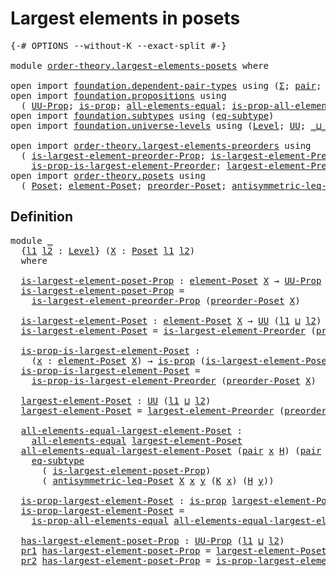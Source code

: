# Largest elements in posets

<pre class="Agda"><a id="39" class="Symbol">{-#</a> <a id="43" class="Keyword">OPTIONS</a> <a id="51" class="Pragma">--without-K</a> <a id="63" class="Pragma">--exact-split</a> <a id="77" class="Symbol">#-}</a>

<a id="82" class="Keyword">module</a> <a id="89" href="order-theory.largest-elements-posets.html" class="Module">order-theory.largest-elements-posets</a> <a id="126" class="Keyword">where</a>

<a id="133" class="Keyword">open</a> <a id="138" class="Keyword">import</a> <a id="145" href="foundation.dependent-pair-types.html" class="Module">foundation.dependent-pair-types</a> <a id="177" class="Keyword">using</a> <a id="183" class="Symbol">(</a><a id="184" href="foundation-core.dependent-pair-types.html#502" class="Record">Σ</a><a id="185" class="Symbol">;</a> <a id="187" href="foundation-core.dependent-pair-types.html#575" class="InductiveConstructor">pair</a><a id="191" class="Symbol">;</a> <a id="193" href="foundation-core.dependent-pair-types.html#592" class="Field">pr1</a><a id="196" class="Symbol">;</a> <a id="198" href="foundation-core.dependent-pair-types.html#604" class="Field">pr2</a><a id="201" class="Symbol">)</a>
<a id="203" class="Keyword">open</a> <a id="208" class="Keyword">import</a> <a id="215" href="foundation.propositions.html" class="Module">foundation.propositions</a> <a id="239" class="Keyword">using</a>
  <a id="247" class="Symbol">(</a> <a id="249" href="foundation-core.propositions.html#1322" class="Function">UU-Prop</a><a id="256" class="Symbol">;</a> <a id="258" href="foundation-core.propositions.html#1246" class="Function">is-prop</a><a id="265" class="Symbol">;</a> <a id="267" href="foundation-core.propositions.html#2135" class="Function">all-elements-equal</a><a id="285" class="Symbol">;</a> <a id="287" href="foundation-core.propositions.html#2335" class="Function">is-prop-all-elements-equal</a><a id="313" class="Symbol">)</a>
<a id="315" class="Keyword">open</a> <a id="320" class="Keyword">import</a> <a id="327" href="foundation.subtypes.html" class="Module">foundation.subtypes</a> <a id="347" class="Keyword">using</a> <a id="353" class="Symbol">(</a><a id="354" href="foundation-core.subtypes.html#3210" class="Function">eq-subtype</a><a id="364" class="Symbol">)</a>
<a id="366" class="Keyword">open</a> <a id="371" class="Keyword">import</a> <a id="378" href="foundation.universe-levels.html" class="Module">foundation.universe-levels</a> <a id="405" class="Keyword">using</a> <a id="411" class="Symbol">(</a><a id="412" href="Agda.Primitive.html#597" class="Postulate">Level</a><a id="417" class="Symbol">;</a> <a id="419" href="foundation-core.universe-levels.html#222" class="Primitive">UU</a><a id="421" class="Symbol">;</a> <a id="423" href="Agda.Primitive.html#810" class="Primitive Operator">_⊔_</a><a id="426" class="Symbol">)</a>

<a id="429" class="Keyword">open</a> <a id="434" class="Keyword">import</a> <a id="441" href="order-theory.largest-elements-preorders.html" class="Module">order-theory.largest-elements-preorders</a> <a id="481" class="Keyword">using</a>
  <a id="489" class="Symbol">(</a> <a id="491" href="order-theory.largest-elements-preorders.html#549" class="Function">is-largest-element-preorder-Prop</a><a id="523" class="Symbol">;</a> <a id="525" href="order-theory.largest-elements-preorders.html#729" class="Function">is-largest-element-Preorder</a><a id="552" class="Symbol">;</a>
    <a id="558" href="order-theory.largest-elements-preorders.html#877" class="Function">is-prop-is-largest-element-Preorder</a><a id="593" class="Symbol">;</a> <a id="595" href="order-theory.largest-elements-preorders.html#1090" class="Function">largest-element-Preorder</a><a id="619" class="Symbol">)</a>
<a id="621" class="Keyword">open</a> <a id="626" class="Keyword">import</a> <a id="633" href="order-theory.posets.html" class="Module">order-theory.posets</a> <a id="653" class="Keyword">using</a>
  <a id="661" class="Symbol">(</a> <a id="663" href="order-theory.posets.html#731" class="Function">Poset</a><a id="668" class="Symbol">;</a> <a id="670" href="order-theory.posets.html#1145" class="Function">element-Poset</a><a id="683" class="Symbol">;</a> <a id="685" href="order-theory.posets.html#1761" class="Function">preorder-Poset</a><a id="699" class="Symbol">;</a> <a id="701" href="order-theory.posets.html#1983" class="Function">antisymmetric-leq-Poset</a><a id="724" class="Symbol">)</a>
</pre>
## Definition

<pre class="Agda"><a id="754" class="Keyword">module</a> <a id="761" href="order-theory.largest-elements-posets.html#761" class="Module">_</a>
  <a id="765" class="Symbol">{</a><a id="766" href="order-theory.largest-elements-posets.html#766" class="Bound">l1</a> <a id="769" href="order-theory.largest-elements-posets.html#769" class="Bound">l2</a> <a id="772" class="Symbol">:</a> <a id="774" href="Agda.Primitive.html#597" class="Postulate">Level</a><a id="779" class="Symbol">}</a> <a id="781" class="Symbol">(</a><a id="782" href="order-theory.largest-elements-posets.html#782" class="Bound">X</a> <a id="784" class="Symbol">:</a> <a id="786" href="order-theory.posets.html#731" class="Function">Poset</a> <a id="792" href="order-theory.largest-elements-posets.html#766" class="Bound">l1</a> <a id="795" href="order-theory.largest-elements-posets.html#769" class="Bound">l2</a><a id="797" class="Symbol">)</a>
  <a id="801" class="Keyword">where</a>

  <a id="810" href="order-theory.largest-elements-posets.html#810" class="Function">is-largest-element-poset-Prop</a> <a id="840" class="Symbol">:</a> <a id="842" href="order-theory.posets.html#1145" class="Function">element-Poset</a> <a id="856" href="order-theory.largest-elements-posets.html#782" class="Bound">X</a> <a id="858" class="Symbol">→</a> <a id="860" href="foundation-core.propositions.html#1322" class="Function">UU-Prop</a> <a id="868" class="Symbol">(</a><a id="869" href="order-theory.largest-elements-posets.html#766" class="Bound">l1</a> <a id="872" href="Agda.Primitive.html#810" class="Primitive Operator">⊔</a> <a id="874" href="order-theory.largest-elements-posets.html#769" class="Bound">l2</a><a id="876" class="Symbol">)</a>
  <a id="880" href="order-theory.largest-elements-posets.html#810" class="Function">is-largest-element-poset-Prop</a> <a id="910" class="Symbol">=</a>
    <a id="916" href="order-theory.largest-elements-preorders.html#549" class="Function">is-largest-element-preorder-Prop</a> <a id="949" class="Symbol">(</a><a id="950" href="order-theory.posets.html#1761" class="Function">preorder-Poset</a> <a id="965" href="order-theory.largest-elements-posets.html#782" class="Bound">X</a><a id="966" class="Symbol">)</a>

  <a id="971" href="order-theory.largest-elements-posets.html#971" class="Function">is-largest-element-Poset</a> <a id="996" class="Symbol">:</a> <a id="998" href="order-theory.posets.html#1145" class="Function">element-Poset</a> <a id="1012" href="order-theory.largest-elements-posets.html#782" class="Bound">X</a> <a id="1014" class="Symbol">→</a> <a id="1016" href="foundation-core.universe-levels.html#222" class="Primitive">UU</a> <a id="1019" class="Symbol">(</a><a id="1020" href="order-theory.largest-elements-posets.html#766" class="Bound">l1</a> <a id="1023" href="Agda.Primitive.html#810" class="Primitive Operator">⊔</a> <a id="1025" href="order-theory.largest-elements-posets.html#769" class="Bound">l2</a><a id="1027" class="Symbol">)</a>
  <a id="1031" href="order-theory.largest-elements-posets.html#971" class="Function">is-largest-element-Poset</a> <a id="1056" class="Symbol">=</a> <a id="1058" href="order-theory.largest-elements-preorders.html#729" class="Function">is-largest-element-Preorder</a> <a id="1086" class="Symbol">(</a><a id="1087" href="order-theory.posets.html#1761" class="Function">preorder-Poset</a> <a id="1102" href="order-theory.largest-elements-posets.html#782" class="Bound">X</a><a id="1103" class="Symbol">)</a>

  <a id="1108" href="order-theory.largest-elements-posets.html#1108" class="Function">is-prop-is-largest-element-Poset</a> <a id="1141" class="Symbol">:</a>
    <a id="1147" class="Symbol">(</a><a id="1148" href="order-theory.largest-elements-posets.html#1148" class="Bound">x</a> <a id="1150" class="Symbol">:</a> <a id="1152" href="order-theory.posets.html#1145" class="Function">element-Poset</a> <a id="1166" href="order-theory.largest-elements-posets.html#782" class="Bound">X</a><a id="1167" class="Symbol">)</a> <a id="1169" class="Symbol">→</a> <a id="1171" href="foundation-core.propositions.html#1246" class="Function">is-prop</a> <a id="1179" class="Symbol">(</a><a id="1180" href="order-theory.largest-elements-posets.html#971" class="Function">is-largest-element-Poset</a> <a id="1205" href="order-theory.largest-elements-posets.html#1148" class="Bound">x</a><a id="1206" class="Symbol">)</a>
  <a id="1210" href="order-theory.largest-elements-posets.html#1108" class="Function">is-prop-is-largest-element-Poset</a> <a id="1243" class="Symbol">=</a>
    <a id="1249" href="order-theory.largest-elements-preorders.html#877" class="Function">is-prop-is-largest-element-Preorder</a> <a id="1285" class="Symbol">(</a><a id="1286" href="order-theory.posets.html#1761" class="Function">preorder-Poset</a> <a id="1301" href="order-theory.largest-elements-posets.html#782" class="Bound">X</a><a id="1302" class="Symbol">)</a>

  <a id="1307" href="order-theory.largest-elements-posets.html#1307" class="Function">largest-element-Poset</a> <a id="1329" class="Symbol">:</a> <a id="1331" href="foundation-core.universe-levels.html#222" class="Primitive">UU</a> <a id="1334" class="Symbol">(</a><a id="1335" href="order-theory.largest-elements-posets.html#766" class="Bound">l1</a> <a id="1338" href="Agda.Primitive.html#810" class="Primitive Operator">⊔</a> <a id="1340" href="order-theory.largest-elements-posets.html#769" class="Bound">l2</a><a id="1342" class="Symbol">)</a>
  <a id="1346" href="order-theory.largest-elements-posets.html#1307" class="Function">largest-element-Poset</a> <a id="1368" class="Symbol">=</a> <a id="1370" href="order-theory.largest-elements-preorders.html#1090" class="Function">largest-element-Preorder</a> <a id="1395" class="Symbol">(</a><a id="1396" href="order-theory.posets.html#1761" class="Function">preorder-Poset</a> <a id="1411" href="order-theory.largest-elements-posets.html#782" class="Bound">X</a><a id="1412" class="Symbol">)</a>

  <a id="1417" href="order-theory.largest-elements-posets.html#1417" class="Function">all-elements-equal-largest-element-Poset</a> <a id="1458" class="Symbol">:</a>
    <a id="1464" href="foundation-core.propositions.html#2135" class="Function">all-elements-equal</a> <a id="1483" href="order-theory.largest-elements-posets.html#1307" class="Function">largest-element-Poset</a>
  <a id="1507" href="order-theory.largest-elements-posets.html#1417" class="Function">all-elements-equal-largest-element-Poset</a> <a id="1548" class="Symbol">(</a><a id="1549" href="foundation-core.dependent-pair-types.html#575" class="InductiveConstructor">pair</a> <a id="1554" href="order-theory.largest-elements-posets.html#1554" class="Bound">x</a> <a id="1556" href="order-theory.largest-elements-posets.html#1556" class="Bound">H</a><a id="1557" class="Symbol">)</a> <a id="1559" class="Symbol">(</a><a id="1560" href="foundation-core.dependent-pair-types.html#575" class="InductiveConstructor">pair</a> <a id="1565" href="order-theory.largest-elements-posets.html#1565" class="Bound">y</a> <a id="1567" href="order-theory.largest-elements-posets.html#1567" class="Bound">K</a><a id="1568" class="Symbol">)</a> <a id="1570" class="Symbol">=</a>
    <a id="1576" href="foundation-core.subtypes.html#3210" class="Function">eq-subtype</a>
      <a id="1593" class="Symbol">(</a> <a id="1595" href="order-theory.largest-elements-posets.html#810" class="Function">is-largest-element-poset-Prop</a><a id="1624" class="Symbol">)</a>
      <a id="1632" class="Symbol">(</a> <a id="1634" href="order-theory.posets.html#1983" class="Function">antisymmetric-leq-Poset</a> <a id="1658" href="order-theory.largest-elements-posets.html#782" class="Bound">X</a> <a id="1660" href="order-theory.largest-elements-posets.html#1554" class="Bound">x</a> <a id="1662" href="order-theory.largest-elements-posets.html#1565" class="Bound">y</a> <a id="1664" class="Symbol">(</a><a id="1665" href="order-theory.largest-elements-posets.html#1567" class="Bound">K</a> <a id="1667" href="order-theory.largest-elements-posets.html#1554" class="Bound">x</a><a id="1668" class="Symbol">)</a> <a id="1670" class="Symbol">(</a><a id="1671" href="order-theory.largest-elements-posets.html#1556" class="Bound">H</a> <a id="1673" href="order-theory.largest-elements-posets.html#1565" class="Bound">y</a><a id="1674" class="Symbol">))</a>

  <a id="1680" href="order-theory.largest-elements-posets.html#1680" class="Function">is-prop-largest-element-Poset</a> <a id="1710" class="Symbol">:</a> <a id="1712" href="foundation-core.propositions.html#1246" class="Function">is-prop</a> <a id="1720" href="order-theory.largest-elements-posets.html#1307" class="Function">largest-element-Poset</a>
  <a id="1744" href="order-theory.largest-elements-posets.html#1680" class="Function">is-prop-largest-element-Poset</a> <a id="1774" class="Symbol">=</a>
    <a id="1780" href="foundation-core.propositions.html#2335" class="Function">is-prop-all-elements-equal</a> <a id="1807" href="order-theory.largest-elements-posets.html#1417" class="Function">all-elements-equal-largest-element-Poset</a>

  <a id="1851" href="order-theory.largest-elements-posets.html#1851" class="Function">has-largest-element-poset-Prop</a> <a id="1882" class="Symbol">:</a> <a id="1884" href="foundation-core.propositions.html#1322" class="Function">UU-Prop</a> <a id="1892" class="Symbol">(</a><a id="1893" href="order-theory.largest-elements-posets.html#766" class="Bound">l1</a> <a id="1896" href="Agda.Primitive.html#810" class="Primitive Operator">⊔</a> <a id="1898" href="order-theory.largest-elements-posets.html#769" class="Bound">l2</a><a id="1900" class="Symbol">)</a>
  <a id="1904" href="foundation-core.dependent-pair-types.html#592" class="Field">pr1</a> <a id="1908" href="order-theory.largest-elements-posets.html#1851" class="Function">has-largest-element-poset-Prop</a> <a id="1939" class="Symbol">=</a> <a id="1941" href="order-theory.largest-elements-posets.html#1307" class="Function">largest-element-Poset</a>
  <a id="1965" href="foundation-core.dependent-pair-types.html#604" class="Field">pr2</a> <a id="1969" href="order-theory.largest-elements-posets.html#1851" class="Function">has-largest-element-poset-Prop</a> <a id="2000" class="Symbol">=</a> <a id="2002" href="order-theory.largest-elements-posets.html#1680" class="Function">is-prop-largest-element-Poset</a>
</pre>